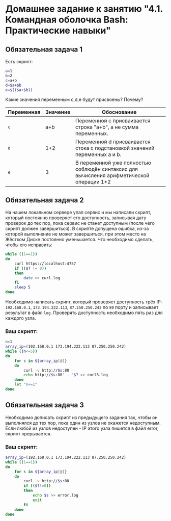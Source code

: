 # Домашнее задание к занятию "4.1. Командная оболочка Bash: Практические навыки"

## Обязательная задача 1

Есть скрипт:
```bash
a=1
b=2
c=a+b
d=$a+$b
e=$(($a+$b))
```

Какие значения переменным c,d,e будут присвоены? Почему?

| Переменная  | Значение | Обоснование |
| ------------- | ------------- | ------------- |
| `c`  | a+b  | Переменной с присваивается строка "a+b", а не сумма переменных. |
| `d`  | 1+2  | Переменной d присваивается стока с подстановкой значений переменных a и b. |
| `e`  | 3  | В переменной уже полностью соблюдён синтаксис для вычисления арифметической операции 1+2 |

## Обязательная задача 2
На нашем локальном сервере упал сервис и мы написали скрипт, который постоянно проверяет его доступность, записывая дату проверок до тех пор, пока сервис не станет доступным (после чего скрипт должен завершиться). В скрипте допущена ошибка, из-за которой выполнение не может завершиться, при этом место на Жёстком Диске постоянно уменьшается. Что необходимо сделать, чтобы его исправить:
```bash
while ((1==1))  
do  
	curl https://localhost:4757  
	if (($? != 0))  
    then  
    	date >> curl.log  
	fi  
    sleep 5  
done  
```

Необходимо написать скрипт, который проверяет доступность трёх IP: `192.168.0.1`, `173.194.222.113`, `87.250.250.242` по `80` порту и записывает результат в файл `log`. Проверять доступность необходимо пять раз для каждого узла.

### Ваш скрипт:
```bash
n=1  
array_ip=(192.168.0.1 173.194.222.113 87.250.250.242)  
while ((n<=5))    
do    
	for s in ${array_ip[@]}  
	do  
		curl -v http://$s:80  
		echo http://$s:80" - "$? >> curl3.log  
	done  
	let "n+=1"  
done   
```

## Обязательная задача 3
Необходимо дописать скрипт из предыдущего задания так, чтобы он выполнялся до тех пор, пока один из узлов не окажется недоступным. Если любой из узлов недоступен - IP этого узла пишется в файл error, скрипт прерывается.

### Ваш скрипт:
```bash
array_ip=(192.168.0.1 173.194.222.113 87.250.250.242)  
while ((1==1))    
do    
	for s in ${array_ip[@]}  
	do  
		curl -v http://$s:80  
		if (($?!=0))  
		then  
			echo $s >> error.log  
			exit  
		fi  
	done  
done
```

